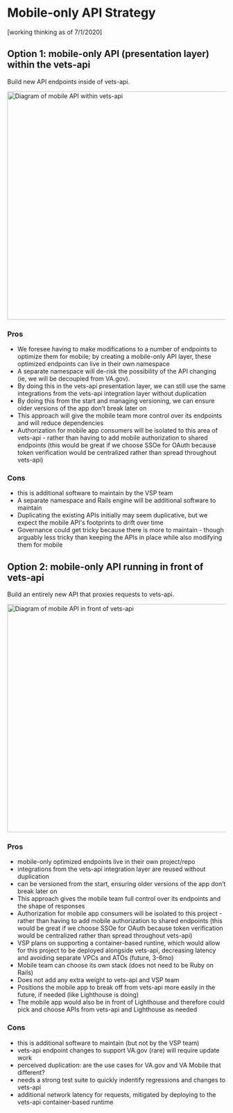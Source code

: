 # Mobile-only API Strategy
[working thinking as of 7/1/2020]


## Option 1: mobile-only API (presentation layer) within the vets-api

Build new API endpoints inside of vets-api.

<img width="525" alt="Diagram of mobile API within vets-api" src="https://user-images.githubusercontent.com/58053619/85463114-e2d59e00-b56b-11ea-97f1-063b9b9c6af9.png">

### Pros
- We foresee having to make modifications to a number of endpoints to optimize them for mobile; by creating a mobile-only API layer, these optimized endpoints can live in their own namespace
- A separate namespace will de-risk the possibility of the API changing (ie, we will be decoupled from VA.gov).
- By doing this in the vets-api presentation layer, we can still use the same integrations from the vets-api integration layer without duplication
- By doing this from the start and managing versioning, we can ensure older versions of the app don’t break later on
- This approach will give the mobile team more control over its endpoints and will reduce dependencies
- Authorization for mobile app consumers will be isolated to this area of vets-api - rather than having to add mobile authorization to shared endpoints (this would be great if we choose SSOe for OAuth because token verification would be centralized rather than spread throughout vets-api)


### Cons
- this is additional software to maintain by the VSP team
- A separate namespace and Rails engine will be additional software to maintain
- Duplicating the existing APIs initially may seem duplicative, but we expect the mobile API's footprints to drift over time
- Governance could get tricky because there is more to maintain - though arguably less tricky than keeping the APIs in place while also modifying them for mobile

## Option 2: mobile-only API running in front of vets-api

Build an entirely new API that proxies requests to vets-api.

<img width="525" alt="Diagram of mobile API in front of vets-api" src="https://user-images.githubusercontent.com/7627/86256777-b979cb00-bb86-11ea-98d8-8fc72789281f.png">

### Pros
- mobile-only optimized endpoints live in their own project/repo
- integrations from the vets-api integration layer are reused without duplication
- can be versioned from the start, ensuring older versions of the app don’t break later on
- This approach gives the mobile team full control over its endpoints and the shape of responses
- Authorization for mobile app consumers will be isolated to this project - rather than having to add mobile authorization to shared endpoints (this would be great if we choose SSOe for OAuth because token verification would be centralized rather than spread throughout vets-api)
- VSP plans on supporting a container-based runtine, which would allow for this project to be deployed alongside vets-api, decreasing latency and avoiding separate VPCs and ATOs (future, 3-6mo)
- Mobile team can choose its own stack (does not need to be Ruby on Rails)
- Does not add any extra weight to vets-api and VSP team
- Positions the mobile app to break off from vets-api more easily in the future, if needed (like Lighthouse is doing)
- The mobile app would also be in front of Lighthouse and therefore could pick and choose APIs from vets-api and Lighthouse as needed


### Cons
- this is additional software to maintain (but not by the VSP team)
- vets-api endpoint changes to support VA.gov (rare) will require update work
- perceived duplication: are the use cases for VA.gov and VA Mobile that different?
- needs a strong test suite to quickly indentify regressions and changes to vets-api
- additional network latency for requests, mitigated by deploying to the vets-api container-based runtime
